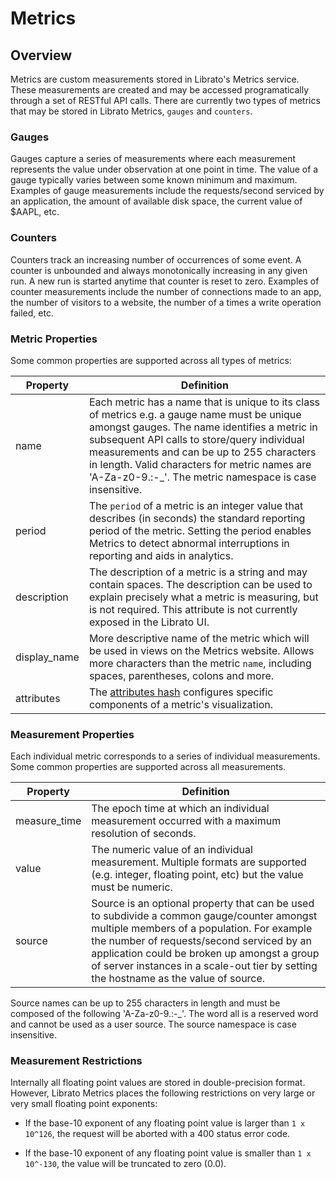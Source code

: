 # Metrics

## Overview

Metrics are custom measurements stored in Librato's Metrics service. These measurements are created and may be accessed programatically through a set of RESTful API calls. There are currently two types of metrics that may be stored in Librato Metrics, `gauges` and `counters`.

### Gauges

Gauges capture a series of measurements where each measurement represents the value under observation at one point in time. The value of a gauge typically varies between some known minimum and maximum. Examples of gauge measurements include the requests/second serviced by an application, the amount of available disk space, the current value of $AAPL, etc.

### Counters

Counters track an increasing number of occurrences of some event. A counter is unbounded and always monotonically increasing in any given run. A new run is started anytime that counter is reset to zero. Examples of counter measurements include the number of connections made to an app, the number of visitors to a website, the number of a times a write operation failed, etc.

### Metric Properties

Some common properties are supported across all types of metrics:

Property | Definition
-------- | ----------
name | Each metric has a name that is unique to its class of metrics e.g. a gauge name must be unique amongst gauges. The name identifies a metric in subsequent API calls to store/query individual measurements and can be up to 255 characters in length. Valid characters for metric names are 'A-Za-z0-9.:-_'. The metric namespace is case insensitive.
period | The `period` of a metric is an integer value that describes (in seconds) the standard reporting period of the metric. Setting the period enables Metrics to detect abnormal interruptions in reporting and aids in analytics.
description | The description of a metric is a string and may contain spaces. The description can be used to explain precisely what a metric is measuring, but is not required. This attribute is not currently exposed in the Librato UI.
display_name | More descriptive name of the metric which will be used in views on the Metrics website. Allows more characters than the metric `name`, including spaces, parentheses, colons and more.
attributes | The [attributes hash](http://dev.librato.com/v1/metric-attributes) configures specific components of a metric's visualization.

### Measurement Properties

Each individual metric corresponds to a series of individual measurements. Some common properties are supported across all measurements.

Property | Definition
-------- | ----------
measure_time | The epoch time at which an individual measurement occurred with a maximum resolution of seconds.
value | The numeric value of an individual measurement. Multiple formats are supported (e.g. integer, floating point, etc) but the value must be numeric.
source | Source is an optional property that can be used to subdivide a common gauge/counter amongst multiple members of a population. For example the number of requests/second serviced by an application could be broken up amongst a group of server instances in a scale-out tier by setting the hostname as the value of source.
Source names can be up to 255 characters in length and must be composed of the following 'A-Za-z0-9.:-_'. The word all is a reserved word and cannot be used as a user source. The source namespace is case insensitive.

### Measurement Restrictions

Internally all floating point values are stored in double-precision format. However, Librato Metrics places the following restrictions on very large or very small floating point exponents:

* If the base-10 exponent of any floating point value is larger than `1 x 10^126`, the request will be aborted with a 400 status error code.

* If the base-10 exponent of any floating point value is smaller than `1 x 10^-130`, the value will be truncated to zero (0.0).